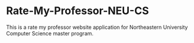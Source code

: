 # Rate-My-Professor-NEU-CS
This is a rate my professor website application for Northeastern University Computer Science master program.
